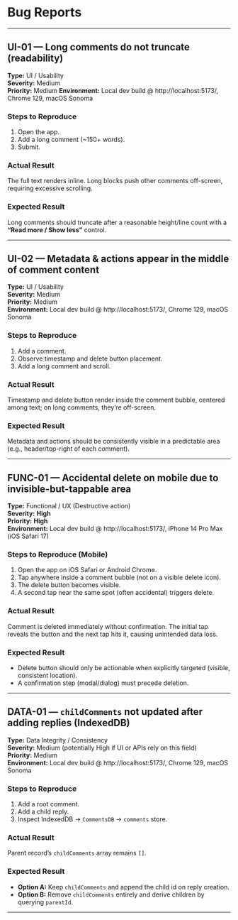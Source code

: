 # Bug Reports

---

## UI-01 — Long comments do not truncate (readability)
**Type:** UI / Usability  
**Severity:** Medium  
**Priority:** Medium 
**Environment:** Local dev build @ http://localhost:5173/, Chrome 129, macOS Sonoma

### Steps to Reproduce
1. Open the app.
2. Add a long comment (~150+ words).
3. Submit.

### Actual Result
The full text renders inline. Long blocks push other comments off-screen, requiring excessive scrolling.

### Expected Result
Long comments should truncate after a reasonable height/line count with a **“Read more / Show less”** control.

---

## UI-02 — Metadata & actions appear in the middle of comment content
**Type:** UI / Usability  
**Severity:** Medium  
**Priority:** Medium  
**Environment:** Local dev build @ http://localhost:5173/, Chrome 129, macOS Sonoma

### Steps to Reproduce
1. Add a comment.
2. Observe timestamp and delete button placement.
3. Add a long comment and scroll.

### Actual Result
Timestamp and delete button render inside the comment bubble, centered among text; on long comments, they’re off-screen.

### Expected Result
Metadata and actions should be consistently visible in a predictable area (e.g., header/top-right of each comment).

---

## FUNC-01 — Accidental delete on mobile due to invisible-but-tappable area
**Type:** Functional / UX (Destructive action)  
**Severity:** **High**  
**Priority:** **High**  
**Environment:** Local dev build @ http://localhost:5173/, iPhone 14 Pro Max (iOS Safari 17)

### Steps to Reproduce (Mobile)
1. Open the app on iOS Safari or Android Chrome.
2. Tap anywhere inside a comment bubble (not on a visible delete icon).
3. The delete button becomes visible.
4. A second tap near the same spot (often accidental) triggers delete.

### Actual Result
Comment is deleted immediately without confirmation. The initial tap reveals the button and the next tap hits it, causing unintended data loss.

### Expected Result
- Delete button should only be actionable when explicitly targeted (visible, consistent location).
- A confirmation step (modal/dialog) must precede deletion.

---

## DATA-01 — `childComments` not updated after adding replies (IndexedDB)
**Type:** Data Integrity / Consistency  
**Severity:** Medium (potentially High if UI or APIs rely on this field)  
**Priority:** Medium  
**Environment:** Local dev build @ http://localhost:5173/, Chrome 129, macOS Sonoma

### Steps to Reproduce
1. Add a root comment.
2. Add a child reply.
3. Inspect IndexedDB → `CommentsDB` → `comments` store.

### Actual Result
Parent record’s `childComments` array remains `[]`.

### Expected Result
- **Option A:** Keep `childComments` and append the child id on reply creation.
- **Option B:** Remove `childComments` entirely and derive children by querying `parentId`.

---
